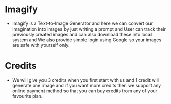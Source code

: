 # Imagify

- Imagify is a Text-to-Image Generator and here we can convert our imagination into images by just writing a prompt and User can track their previously created images and can also download these into local system and We also provide simple login using Google so your images are safe with yourself only.

# Credits

- We will give you 3 credits when you first start with us and 1 credit will generate one image and if you want more credits then we support any online payment method so that you can buy credits from any of your favourite plan.


